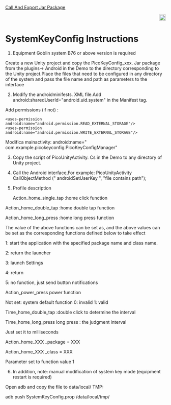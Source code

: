 [Call And Export Jar Package](https://github.com/PicoSupport/PicoSupport/blob/master/Call%20And%20Export%20Jar.docx)<p align="right"><a href="https://github.com/PicoSupport/PicoSupport" target="_blank"> <img src="https://github.com/PicoSupport/PicoSupport/blob/master/Assets/home.png" width="20"/> </a></p>

# SystemKeyConfig Instructions

1. Equipment Goblin system B76 or above version is required

  Create a new Unity project and copy the PicoKeyConfig_xxx. Jar package from the plugins-> Android in the Demo to the directory corresponding to the Unity project.Place the files that need to be configured in any directory of the system and pass the file name and path as parameters to the interface

2. Modify the androidminifests. XML file.Add android:sharedUserId="android.uid.system" in the Manifest tag.

Add permissions (if not) :

```
<uses-permission android:name="android.permission.READ_EXTERNAL_STORAGE"/>
<uses-permission android:name="android.permission.WRITE_EXTERNAL_STORAGE"/>
```

Modifica mainactivity: android:name=" com.example.picokeyconfig.PicoKeyConfigManager"



3. Copy the script of PicoUnityActivity. Cs in the Demo to any directory of Unity project.

4. Call the Android interface,For example: PicoUnityActivity CallObjectMethod (" androidSetUserKey ", "file contains path");

5. Profile description

   Action_home_single_tap   :home click function

Action_home_double_tap   :home double tap function

Action_home_long_press   :home long press function

The value of the above functions can be set as, and the above values can be set as the corresponding functions defined below to take effect

1: start the application with the specified package name and class name. 

2: return the launcher

3: launch Settings 

4: return

5: no function, just send button notifications

Action_power_press power  function

Not set: system default function 0: invalid 1: valid



Time_home_double_tap  :double click to determine the interval

Time_home_long_press long press  : the judgment interval

Just set it to milliseconds



Action_home_XXX _package = XXX

Action_home_XXX _class = XXX

Parameter set to function value 1

6. In addition, note: manual modification of system key mode (equipment restart is required)

Open adb and copy the file to data/local/ TMP:

adb push SystemKeyConfig.prop /data/local/tmp/



